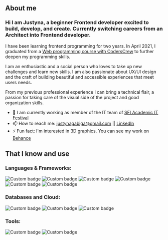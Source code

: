 ## About me

### Hi I am Justyna, a beginner Frontend developer excited to build, develop, and create. Currently switching careers from an Architect into Frontend developer. 

I have been learning frontend programming for two years. In April 2021, I graduated from a [Web programming course with CodersCrew](https://www.coderscamp.edu.pl/) to further deepen my programming skills.

I am an enthusiastic and a social person who loves to take up new challenges and learn new skills. I am also passionate about UX/UI design and the craft of building beautiful and accessible experiences that meet users needs. 

From my previous professional experience I can bring a technical flair, a passion for taking care of the visual side of the project and good organization skills.

- 🔭 I am currently working as member of the IT team of [SFI Academic IT Festival](https://sfi.pl/pl/) 
- 📫 How to reach me: justynagabiga@gmail.com || [LinkedIn](https://www.linkedin.com/in/justynagabiga/)
- ⚡ Fun fact: I'm interested in 3D graphics. You can see my work on [Behance](https://www.behance.net/justynagabiga1/projects)

## That I know and use
### Languages & Frameworks:
![Custom badge](https://img.shields.io/static/v1?label=&message=HTML5&logo=html5&color=EEEEEE&logoColor=ff6d00&style=for-the-badge)
![Custom badge](https://img.shields.io/static/v1?label=&message=CSS3&logo=css3&color=EEEEEE&logoColor=blue&style=for-the-badge)
![Custom badge](https://img.shields.io/static/v1?label=&message=SASS&logo=sass&color=EEEEEE&logoColor=FF61B4&style=for-the-badge)
![Custom badge](https://img.shields.io/static/v1?label=&message=JAVASCRIPT&logo=javascript&color=EEEEEE&logoColor=FFCE00&style=for-the-badge)
![Custom badge](https://img.shields.io/static/v1?label=&message=REACT&logo=react&color=EEEEEE&logoColor=blue&style=for-the-badge)
![Custom badge](https://img.shields.io/static/v1?label=&message=NODE.JS&logo=nodedotjs&color=EEEEEE&logoColor=4da550&style=for-the-badge)
### Databases and Cloud:
![Custom badge](https://img.shields.io/static/v1?label=&message=MONGODB&logo=mongodb&color=E4E4E4&logoColor=4da550&style=for-the-badge)
![Custom badge](https://img.shields.io/static/v1?label=&message=FIREBASE&logo=firebase&color=E4E4E4&logoColor=fc6e04&style=for-the-badge)
![Custom badge](https://img.shields.io/static/v1?label=&message=HEROKU&logo=heroku&color=E4E4E4&logoColor=7e57c2&style=for-the-badge)
### Tools:
![Custom badge](https://img.shields.io/static/v1?label=&message=GITHUB&logo=github&color=DADADA&logoColor=black&style=for-the-badge)
![Custom badge](https://img.shields.io/static/v1?label=&message=FIGMA&logo=figma&color=DADADA&logoColor=black&style=for-the-badge)





